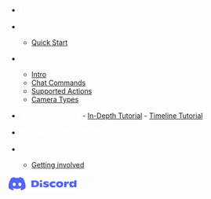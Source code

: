 -   <a href="#/documentation.md" title="Home" style="color: white; font-size: larger; font-weight: bolder">Home</a>

-   <a href="#" onclick="return false;" title="Getting Started" style="color: white; font-size: larger; font-weight: bolder">Getting Started</a>

    -   [Quick Start](gettingstarted.md "Quick Start")

-   <a href="#" onclick="return false;" title="Documentation" style="color: white; font-size: larger; font-weight: bolder">Documentation</a>

    -   [Intro](docs.md "Overview")
    -   [Chat Commands](commands.md "Chat Commands")
    -   [Supported Actions](supported-actions.md "Supported Actions")
    -   [Camera Types](camera-types.md "Camera Types")

-    <a href="#" onclick="return false;" title="Documentation" style="color: white; font-size: larger; font-weight: bolder">Video Tutorials</a>
    -   [In-Depth Tutorial](tutorials/HowTo.md "Overview")
    -   [Timeline Tutorial](tutorials/timeline.md "Overview")

-   <a href="#/SkinRPEditor/editor.md" title="Home" style="color: white; font-size: larger; font-weight: bolder">Resource Pack Editor</a>

-   <a href="#" onclick="return false;" title="Contributing" style="color: white; font-size: larger; font-weight: bolder">Contributing</a>

    -   [Getting involved](Contributing/gettinginvolved.md "Getting involved")

[<img src="./Media/Discord-logo.png" alt="Join our Discord server" width="140">](Support/support.md "Support")
